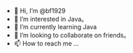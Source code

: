 - 👋 Hi, I’m @bf1929
- 👀 I’m interested in Java。
- 🌱 I’m currently learning Java
- 💞️ I’m looking to collaborate on friends。
- 📫 How to reach me ...

<!---
bf1929/bf1929 is a ✨ special ✨ repository because its `README.md` (this file) appears on your GitHub profile.
You can click the Preview link to take a look at your changes.
--->

